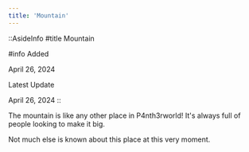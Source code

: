 ```yaml
---
title: 'Mountain'
---
```


::AsideInfo
#title
Mountain

#info
Added

April 26, 2024

Latest Update

April 26, 2024
::

The mountain is like any other place in P4nth3rworld!
It's always full of people looking to make it big.

Not much else is known about this place at this very moment.